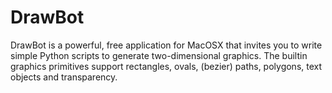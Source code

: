 DrawBot
=======

DrawBot is a powerful, free application for MacOSX that invites you to write simple Python scripts to generate two-dimensional graphics. The builtin graphics primitives support rectangles, ovals, (bezier) paths, polygons, text objects and transparency.